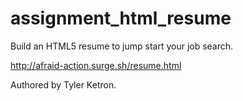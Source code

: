 # assignment_html_resume
Build an HTML5 resume to jump start your job search.  

 http://afraid-action.surge.sh/resume.html

 Authored by Tyler Ketron.
